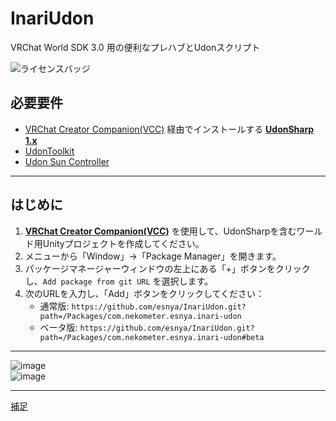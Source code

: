 # InariUdon  
VRChat World SDK 3.0 用の便利なプレハブとUdonスクリプト

![ライセンスバッジ](https://img.shields.io/badge/ライセンス-MIT-007EC6)

## 必要要件
- [VRChat Creator Companion(VCC)](https://github.com/vrchat-community/creator-companion) 経由でインストールする [**UdonSharp 1.x**](https://github.com/vrchat-community/UdonSharp)
- [UdonToolkit](https://github.com/orels1/UdonToolkit/)
- [Udon Sun Controller](https://github.com/esnya/UdonSunController)

---

## はじめに  

1. [**VRChat Creator Companion(VCC)**](https://github.com/vrchat-community/creator-companion) を使用して、UdonSharpを含むワールド用Unityプロジェクトを作成してください。  
2. メニューから「Window」→「Package Manager」を開きます。  
3. パッケージマネージャーウィンドウの左上にある「+」ボタンをクリックし、`Add package from git URL` を選択します。  
4. 次のURLを入力し、「Add」ボタンをクリックしてください：  
   - 通常版: `https://github.com/esnya/InariUdon.git?path=/Packages/com.nekometer.esnya.inari-udon`  
   - ベータ版: `https://github.com/esnya/InariUdon.git?path=/Packages/com.nekometer.esnya.inari-udon#beta`  

---

![image](https://user-images.githubusercontent.com/2088693/180705211-f0f25559-d66f-460c-aede-445a230ae87a.png)  
![image](https://user-images.githubusercontent.com/2088693/180705244-5dea9e3b-62a0-4ed5-b12d-89e612f49ecc.png)  

---

[補足](https://github.com/itounagi0116/InariUdon/blob/master/%E8%A3%9C%E8%B6%B3.md)
